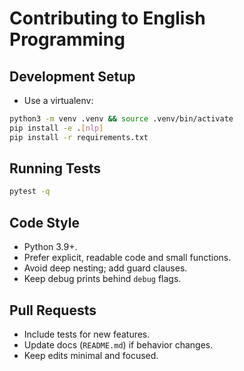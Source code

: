 # Contributing to English Programming

## Development Setup
- Use a virtualenv:
```bash
python3 -m venv .venv && source .venv/bin/activate
pip install -e .[nlp]
pip install -r requirements.txt
```

## Running Tests
```bash
pytest -q
```

## Code Style
- Python 3.9+.
- Prefer explicit, readable code and small functions.
- Avoid deep nesting; add guard clauses.
- Keep debug prints behind `debug` flags.

## Pull Requests
- Include tests for new features.
- Update docs (`README.md`) if behavior changes.
- Keep edits minimal and focused.
